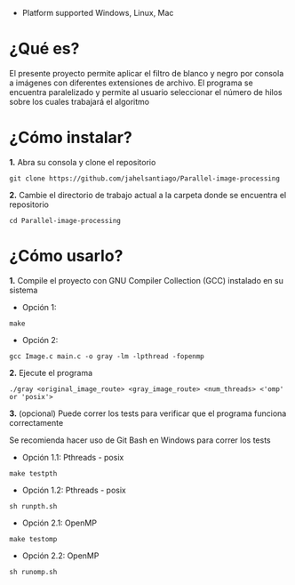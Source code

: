 - Platform supported Windows, Linux, Mac

# ¿Qué es?
El presente proyecto permite aplicar el filtro de blanco y negro por consola a imágenes con diferentes extensiones de archivo. El programa se encuentra paralelizado y permite al usuario seleccionar el número de hilos sobre los cuales trabajará el algoritmo

# ¿Cómo instalar?
**1.** Abra su consola y clone el repositorio
```
git clone https://github.com/jahelsantiago/Parallel-image-processing
```

**2.** Cambie el directorio de trabajo actual a la carpeta donde se encuentra el repositorio
```
cd Parallel-image-processing
```

# ¿Cómo usarlo?
**1.** Compile el proyecto con GNU Compiler Collection (GCC) instalado en su sistema
- Opción 1:
```
make
```
- Opción 2:
```
gcc Image.c main.c -o gray -lm -lpthread -fopenmp
```

**2.** Ejecute el programa
```
./gray <original_image_route> <gray_image_route> <num_threads> <'omp' or 'posix'>
```

**3.** (opcional) Puede correr los tests para verificar que el programa funciona correctamente

Se recomienda hacer uso de Git Bash en Windows para correr los tests

- Opción 1.1: Pthreads - posix
```
make testpth
```

- Opción 1.2: Pthreads - posix
```
sh runpth.sh
```

- Opción 2.1: OpenMP
```
make testomp
```

- Opción 2.2: OpenMP
```
sh runomp.sh
```
